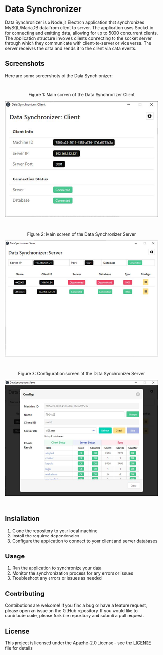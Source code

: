 # Data Synchronizer

Data Synchronizer is a Node.js Electron application that synchronizes MySQL/MariaDB data from client to server. The application uses Socket.io for connecting and emitting data, allowing for up to 5000 concurrent clients. The application structure involves clients connecting to the socket server through which they communicate with client-to-server or vice versa. The server receives the data and sends it to the client via data events.

## Screenshots
Here are some screenshots of the Data Synchronizer:

<br/>
<p align="center">Figure 1: Main screen of the Data Synchronizer Client</p>
<p align="center"><img src="https://raw.githubusercontent.com/erman999/Data-Synchronizer/master/screenshots/client.jpg" width="600"></p>

<br/>
<p align="center">Figure 2: Main screen of the Data Synchronizer Server</p>
<p align="center"><img src="https://raw.githubusercontent.com/erman999/Data-Synchronizer/master/screenshots/server.jpg" width="600"></p>

<br/>
<p align="center">Figure 3: Configuration screen of the Data Synchronizer Server</p>
<p align="center"><img src="https://raw.githubusercontent.com/erman999/Data-Synchronizer/master/screenshots/client-configs.jpg" width="600"></p>
<br/>

## Installation
1. Clone the repository to your local machine
2. Install the required dependencies
3. Configure the application to connect to your client and server databases

## Usage
1. Run the application to synchronize your data
2. Monitor the synchronization process for any errors or issues
3. Troubleshoot any errors or issues as needed

## Contributing
Contributions are welcome! If you find a bug or have a feature request, please open an issue on the GitHub repository. If you would like to contribute code, please fork the repository and submit a pull request.

## License
This project is licensed under the Apache-2.0 License - see the [LICENSE](LICENSE) file for details.

